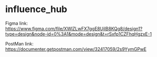 # influence_hub

Figma link:
https://www.figma.com/file/XWlZLwFX7ggE8UjlB8KQg8/design1?type=design&node-id=0%3A1&mode=design&t=rSxfp1CZFhqHgzxE-1

PostMan link:
https://documenter.getpostman.com/view/32417059/2s9YymGPwE
